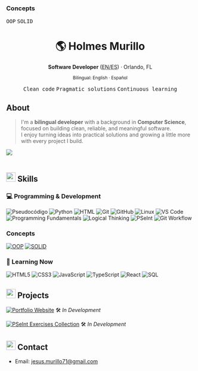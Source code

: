 ### Concepts
<kbd>OOP</kbd> <kbd>SOLID</kbd>

<div align="center">

  <h1 align="center">🌎 Holmes Murillo</h1>


  <p><strong>Software Developer</strong> (<abbr title="English / Español">EN/ES</abbr>) &middot; Orlando, FL</p>
  <sub>Bilingual: English · Español</sub>

  <br/>

  <p>
    <kbd>Clean code</kbd>
    <kbd>Pragmatic solutions</kbd>
    <kbd>Continuous learning</kbd>
  </p>

</div>

##  About

> I'm a **bilingual developer** with a background in **Computer Science**, focused on building clean, reliable, and meaningful software.  
> I enjoy turning ideas into practical solutions and growing a little more with every project I build.

<img src="https://user-images.githubusercontent.com/73097560/115834477-dbab4500-a447-11eb-908a-139a6edaec5c.gif"><br><br>

## <img src="https://media2.giphy.com/media/QssGEmpkyEOhBCb7e1/giphy.gif?cid=ecf05e47a0n3gi1bfqntqmob8g9aid1oyj2wr3ds3mg700bl&rid=giphy.gif" width ="25"><b> Skills</b>


### 💻 Programming & Development

![Pseudocódigo](https://img.shields.io/badge/Pseudocódigo-%2300599C.svg?style=for-the-badge&logo=codeforces&logoColor=white)
![Python](https://img.shields.io/badge/Python-%2314354C.svg?style=for-the-badge&logo=python&logoColor=white)
![HTML](https://img.shields.io/badge/HTML5-%23E34F26.svg?style=for-the-badge&logo=html5&logoColor=white)
![Git](https://img.shields.io/badge/Git-%23F05033.svg?style=for-the-badge&logo=git&logoColor=white)
![GitHub](https://img.shields.io/badge/GitHub-%23181717.svg?style=for-the-badge&logo=github&logoColor=white)
![Linux](https://img.shields.io/badge/Linux-%23FCC624.svg?style=for-the-badge&logo=linux&logoColor=black)
![VS Code](https://img.shields.io/badge/VS%20Code-%23007ACC.svg?style=for-the-badge&logo=visualstudiocode&logoColor=white)
![Programming Fundamentals](https://img.shields.io/badge/Programming%20Fundamentals-%234285F4.svg?style=for-the-badge&logo=googlesheets&logoColor=white)
![Logical Thinking](https://img.shields.io/badge/Logical%20%26%20Algorithmic%20Thinking-%23FF6F00.svg?style=for-the-badge&logo=pinboard&logoColor=white)
![PSeInt](https://img.shields.io/badge/PSeInt-%2300A98F.svg?style=for-the-badge&logo=codeproject&logoColor=white)
![Git Workflow](https://img.shields.io/badge/Git%20Workflow-%230A66C2.svg?style=for-the-badge&logo=gitlab&logoColor=white)

### Concepts

[![OOP](https://img.shields.io/badge/OOP-Concepts-2D2D2D?style=flat&labelColor=0A0A0A)](https://en.wikipedia.org/wiki/Object-oriented_programming)
[![SOLID](https://img.shields.io/badge/SOLID-Concepts-2D2D2D?style=flat&labelColor=0A0A0A)](https://en.wikipedia.org/wiki/SOLID)

### 🌱 Learning Now

![HTML5](https://img.shields.io/badge/HTML5-%23E34F26.svg?style=for-the-badge&logo=html5&logoColor=white)
![CSS3](https://img.shields.io/badge/CSS3-%231572B6.svg?style=for-the-badge&logo=css3&logoColor=white)
![JavaScript](https://img.shields.io/badge/JavaScript-%23F7DF1E.svg?style=for-the-badge&logo=javascript&logoColor=black)
![TypeScript](https://img.shields.io/badge/TypeScript-%233178C6.svg?style=for-the-badge&logo=typescript&logoColor=white)
![React](https://img.shields.io/badge/ReactJS-%2361DAFB.svg?style=for-the-badge&logo=react&logoColor=black)
![SQL](https://img.shields.io/badge/SQL-%23025E8C.svg?style=for-the-badge&logo=mysql&logoColor=white)


## <img src="https://media2.giphy.com/media/QssGEmpkyEOhBCb7e1/giphy.gif?cid=ecf05e47a0n3gi1bfqntqmob8g9aid1oyj2wr3ds3mg700bl&rid=giphy.gif" width ="25"><b> Projects </b>



[![Portfolio Website](https://img.shields.io/badge/Portfolio%20Website-%23007ACC.svg?style=for-the-badge&logo=vercel&logoColor=white)](https://github.com/holmesmurillo/portfolio)  🛠️ *In Development*

[![PSeInt Exercises Collection](https://img.shields.io/badge/PSeInt%20Exercises%20Collection-%2300A98F.svg?style=for-the-badge&logo=codeproject&logoColor=white)](https://github.com/holmesmurillo/pseint-exercises)
🛠️ *In Development*

## <img src="https://media2.giphy.com/media/QssGEmpkyEOhBCb7e1/giphy.gif?cid=ecf05e47a0n3gi1bfqntqmob8g9aid1oyj2wr3ds3mg700bl&rid=giphy.gif" width ="25"><b> Contact</b>

- Email: jesus.murillo71@gmail.com
